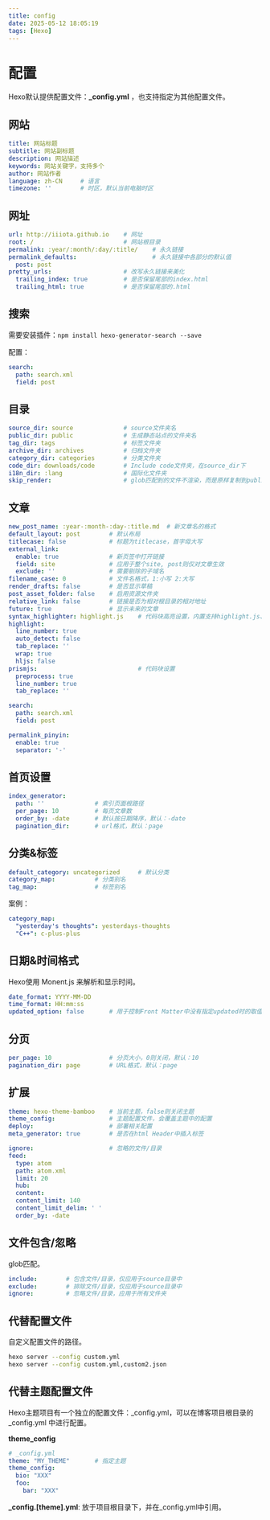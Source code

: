 ```yaml
---
title: config
date: 2025-05-12 18:05:19
tags: [Hexo]
---
```



# 配置

Hexo默认提供配置文件：**_config.yml** ，也支持指定为其他配置文件。


## 网站

```yml
title: 网站标题
subtitle: 网站副标题
description: 网站描述
keywords: 网站关键字，支持多个
author: 网站作者
language: zh-CN     # 语言
timezone: ''        # 时区，默认当前电脑时区
```


## 网址

```yml
url: http://iiiota.github.io    # 网址
root: /                         # 网站根目录
permalink: :year/:month/:day/:title/    # 永久链接
permalink_defaults:                     # 永久链接中各部分的默认值
  post: post
pretty_urls:                    # 改写永久链接来美化
  trailing_index: true          # 是否保留尾部的index.html
  trailing_html: true           # 是否保留尾部的.html
```


## 搜索

需要安装插件：`npm install hexo-generator-search --save`

配置：
```yml
search:
  path: search.xml
  field: post
```


## 目录

```yml
source_dir: source              # source文件夹名
public_dir: public              # 生成静态站点的文件夹名
tag_dir: tags                   # 标签文件夹
archive_dir: archives           # 归档文件夹
category_dir: categories        # 分类文件夹
code_dir: downloads/code        # Include code文件夹，在source_dir下
i18n_dir: :lang                 # 国际化文件夹
skip_render:                    # glob匹配到的文件不渲染，而是原样复制到public_dir中
```


## 文章

```yml
new_post_name: :year-:month-:day-:title.md  # 新文章名的格式
default_layout: post        # 默认布局
titlecase: false            # 标题为titlecase，首字母大写
external_link:
  enable: true              # 新页签中打开链接
  field: site               # 应用于整个site, post则仅对文章生效
  exclude: ''               # 需要剔除的子域名
filename_case: 0            # 文件名格式，1:小写 2:大写
render_drafts: false        # 是否显示草稿
post_asset_folder: false    # 启用资源文件夹
relative_link: false        # 链接是否为相对根目录的相对地址
future: true                # 显示未来的文章
syntax_highlighter: highlight.js    # 代码块高亮设置，内置支持highlight.js、prismjs
highlight:
  line_number: true
  auto_detect: false
  tab_replace: ''
  wrap: true
  hljs: false
prismjs:                            # 代码块设置
  preprocess: true
  line_number: true
  tab_replace: ''

search:
  path: search.xml
  field: post

permalink_pinyin:
  enable: true
  separator: '-'
```


## 首页设置

```yml
index_generator:
  path: ''              # 索引页面根路径
  per_page: 10          # 每页文章数
  order_by: -date       # 默认按日期降序，默认：-date
  pagination_dir:       # url格式，默认：page
```


## 分类&标签

```yml
default_category: uncategorized     # 默认分类
category_map:           # 分类别名
tag_map:                # 标签别名
```

案例：
```yml
category_map:
  "yesterday's thoughts": yesterdays-thoughts
  "C++": c-plus-plus
```


## 日期&时间格式

Hexo使用 Monent.js 来解析和显示时间。
```yml
date_format: YYYY-MM-DD
time_format: HH:mm:ss
updated_option: false       # 用于控制Front Matter中没有指定updated时的取值，支持：mtime date empty
```


## 分页

```yml
per_page: 10                # 分页大小，0则关闭，默认：10
pagination_dir: page        # URL格式，默认：page
```


## 扩展

```yml
theme: hexo-theme-bamboo    # 当前主题，false则关闭主题
theme_config:               # 主题配置文件，会覆盖主题中的配置
deploy:                     # 部署相关配置
meta_generator: true        # 是否在html Header中插入标签

ignore:                     # 忽略的文件/目录
feed:
  type: atom
  path: atom.xml
  limit: 20
  hub:
  content:
  content_limit: 140
  content_limit_delim: ' '
  order_by: -date
```


## 文件包含/忽略

glob匹配。
```yml
include:        # 包含文件/目录，仅应用于source目录中
exclude:        # 排除文件/目录，仅应用于source目录中
ignore:         # 忽略文件/目录，应用于所有文件夹
```


## 代替配置文件

自定义配置文件的路径。
```bash
hexo server --config custom.yml
hexo server --config custom.yml,custom2.json
```


## 代替主题配置文件

Hexo主题项目有一个独立的配置文件：_config.yml，可以在博客项目根目录的 _config.yml 中进行配置。

**theme_config**
```yml
# _config.yml
theme: "MY_THEME"       # 指定主题
theme_config:
  bio: "XXX"
  foo:
    bar: "XXX"
```

**_config.[theme].yml**: 放于项目根目录下，并在_config.yml中引用。
